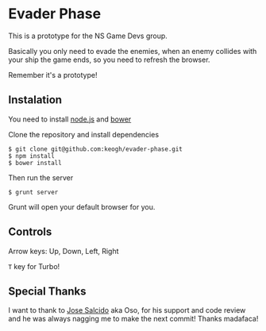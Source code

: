 # Evader Phase

This is a prototype for the NS Game Devs group.

Basically you only need to evade the enemies, when an enemy collides with your ship the game ends, so you need to refresh the browser. 

Remember it's a prototype!


## Instalation

You need to install [node.js](https://nodejs.org/) and [bower](http://bower.io/)

Clone the repository and install dependencies

```
$ git clone git@github.com:keogh/evader-phase.git
$ npm install
$ bower install
```

Then run the server

```
$ grunt server
```

Grunt will open your default browser for you.


## Controls

Arrow keys: Up, Down, Left, Right

```T``` key for Turbo!

## Special Thanks

I want to thank to [Jose Salcido](https://github.com/jmsalcido) aka Oso, for his support and code review and he was always nagging me to make the next commit! Thanks madafaca!
